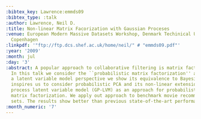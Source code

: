 ```yaml
---
:bibtex_key: Lawrence:emmds09
:bibtex_type: :talk
:author: Lawrence, Neil D.
:title: Non-linear Matrix Facorization with Gaussian Proceses
:venue: European Modern Massive Datasets Workshop, Denmark Techinical University,
  Copenhagen
:linkpdf: '"ftp://ftp.dcs.shef.ac.uk/home/neil/" # "emmds09.pdf"'
:year: '2009'
:month: jul
:day: '3'
:abstract: A popular approach to collaborative filtering is matrix factorization.
  In this talk we consider the ``probabilistic matrix factorization'' and by taking
  a latent variable model perspective we show its equivalence to Bayesian PCA. This
  inspires us to consider probabilistic PCA and its non-linear extension, the Gaussian
  process latent variable model (GP-LVM) as an approach for probabilistic non-linear
  matrix factorization. We apply out approach to benchmark movie recommender data
  sets. The results show better than previous state-of-the-art performance.
:month_numeric: '7'
---
```

